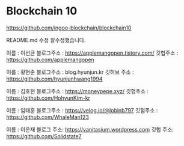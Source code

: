 # Blockchain 10

https://github.com/ingoo-blockchain/blockchain10

README.md 수정
잘수정했습니다.


이름 : 이선균
블로그주소 : https://applemangopen.tistory.com/
깃헙주소 : https://github.com/applemangopen

이름 : 황현준
블로그주소 : blog.hyunjun.kr
깃허브 주소 : https://github.com/hyunjunhwang1994

이름 : 김호현
블로그주소 : https://moneypepe.xyz/
깃헙주소 : https://github.com/HohyunKim-kr

이름 : 임태훈
블로그주소 : https://velog.io/@lobinb797
깃험주소 : https://github.com/WhaleMan123

이름 : 이은재
블로그 주소: https://vanitasium.wordpress.com
깃헙 주소: https://github.com/Solidstate7

